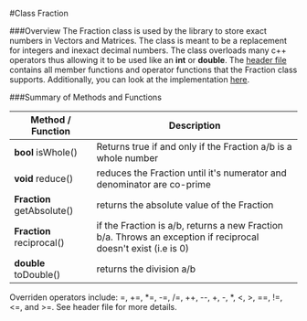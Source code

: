 #Class Fraction 

###Overview
The Fraction class is used by the library to store exact numbers in Vectors and Matrices. 
The class is meant to be a replacement for integers and inexact decimal numbers. The class overloads many c++ operators
thus allowing it to be used like an **int** or **double**. The [header file](../../master/fraction.h) contains all member functions 
and operator functions that the Fraction class supports. Additionally, you can look at the implementation [here](../../master/fraction.cc).

###Summary of Methods and Functions

| Method / Function  | Description |
| ------------- | ------------- |
| **bool** isWhole() | Returns true if and only if the Fraction a/b is a whole number|
| **void** reduce() | reduces the Fraction until it's numerator and denominator are co-prime|
|**Fraction** getAbsolute()| returns the absolute value of the Fraction |
|**Fraction** reciprocal()| if the Fraction is a/b, returns a new Fraction b/a. Throws an exception if reciprocal doesn't exist (i.e is 0)|
|**double** toDouble()| returns the division a/b |

Overriden operators include: =, +=, *=, -=, /=, ++, --, +, -, *, <, >, ==, !=, <=, and >=. See header file for more details.
